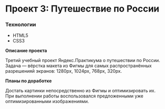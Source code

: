 # Проект 3: Путешествие по России

### Технологии
* HTML5
* CSS3

**Описание проекта**

Третий учебный проект Яндекс.Практикума о путешествии по России.
Задача — вёрстка макета из Фигмы для самых распространённых разрешенияй экранов: 1280px, 1024px, 768px, 320px.

**Планы по доработке**

Достать картинки непосредственно из Фигмы и оптимизировать их.
При выполнении работы воспользовался предложенными уже оптимизированными изображениями. 
